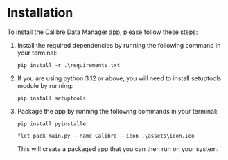 # Installation

To install the Calibre Data Manager app, please follow these steps:

1. Install the required dependencies by running the following command in your terminal:

    ```pwsh
    pip install -r .\requirements.txt
    ```

2. If you are using python 3.12 or above, you will need to install setuptools module by running:

    ```pwsh
    pip install setuptools
    ```

3. Package the app by running the following commands in your terminal:

    ```pwsh
    pip install pyinstaller
    ```

    ```pwsh
    flet pack main.py --name Calibre --icon .\assets\icon.ico
    ```

    This will create a packaged app that you can then run on your system.
